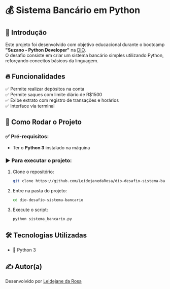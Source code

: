 # 💰 Sistema Bancário em Python

## 📌 Introdução  
Este projeto foi desenvolvido com objetivo educacional durante o bootcamp **"Suzano - Python Developer"** na [DIO](https://www.dio.me/).  
O desafio consiste em criar um sistema bancário simples utilizando Python, reforçando conceitos básicos da linguagem.

## 🔥 Funcionalidades  
✅ Permite realizar depósitos na conta  
✅ Permite saques com limite diário de R$1500  
✅ Exibe extrato com registro de transações e horários  
✅ Interface via terminal  

## 🚀 Como Rodar o Projeto  

### ✅ Pré-requisitos:
- Ter o **Python 3** instalado na máquina

### ▶️ Para executar o projeto:
1. Clone o repositório:  
   ```bash
   git clone https://github.com/LeidejanedaRosa/dio-desafio-sistema-bancario.git
   ```

2. Entre na pasta do projeto:  
   ```bash
   cd dio-desafio-sistema-bancario
   ```

3. Execute o script:  
   ```bash
   python sistema_bancario.py
   ```

## 🛠 Tecnologias Utilizadas  
- 🐍 Python 3  

## ✍️ Autor(a)
Desenvolvido por [Leidejane da Rosa](https://github.com/LeidejanedaRosa)  


